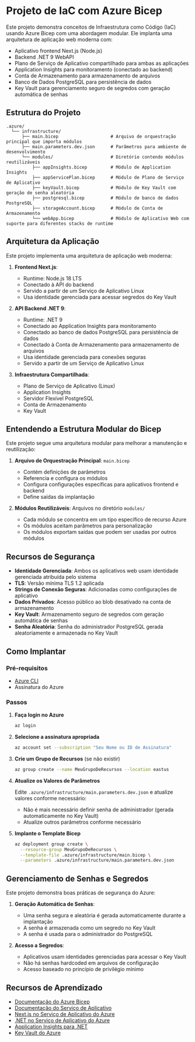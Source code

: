 # Projeto de IaC com Azure Bicep

Este projeto demonstra conceitos de Infraestrutura como Código (IaC) usando Azure Bicep com uma abordagem modular. Ele implanta uma arquitetura de aplicação web moderna com:

- Aplicativo frontend Next.js (Node.js)
- Backend .NET 9 WebAPI
- Plano de Serviço de Aplicativo compartilhado para ambas as aplicações
- Application Insights para monitoramento (conectado ao backend)
- Conta de Armazenamento para armazenamento de arquivos
- Banco de Dados PostgreSQL para persistência de dados
- Key Vault para gerenciamento seguro de segredos com geração automática de senhas

## Estrutura do Projeto

```
.azure/
  └── infrastructure/
      ├── main.bicep                    # Arquivo de orquestração principal que importa módulos
      ├── main.parameters.dev.json      # Parâmetros para ambiente de desenvolvimento
      └── modules/                      # Diretório contendo módulos reutilizáveis
          ├── appInsights.bicep         # Módulo de Application Insights
          ├── appServicePlan.bicep      # Módulo de Plano de Serviço de Aplicativo
          ├── keyVault.bicep            # Módulo de Key Vault com geração de senha aleatória
          ├── postgresql.bicep          # Módulo de banco de dados PostgreSQL
          ├── storageAccount.bicep      # Módulo de Conta de Armazenamento
          └── webApp.bicep              # Módulo de Aplicativo Web com suporte para diferentes stacks de runtime
```

## Arquitetura da Aplicação

Este projeto implementa uma arquitetura de aplicação web moderna:

1. **Frontend Next.js**:
   - Runtime: Node.js 18 LTS
   - Conectado à API do backend
   - Servido a partir de um Serviço de Aplicativo Linux
   - Usa identidade gerenciada para acessar segredos do Key Vault

2. **API Backend .NET 9**:
   - Runtime: .NET 9
   - Conectado ao Application Insights para monitoramento
   - Conectado ao banco de dados PostgreSQL para persistência de dados
   - Conectado à Conta de Armazenamento para armazenamento de arquivos
   - Usa identidade gerenciada para conexões seguras
   - Servido a partir de um Serviço de Aplicativo Linux

3. **Infraestrutura Compartilhada**:
   - Plano de Serviço de Aplicativo (Linux)
   - Application Insights
   - Servidor Flexível PostgreSQL
   - Conta de Armazenamento
   - Key Vault

## Entendendo a Estrutura Modular do Bicep

Este projeto segue uma arquitetura modular para melhorar a manutenção e reutilização:

1. **Arquivo de Orquestração Principal**: `main.bicep`
   - Contém definições de parâmetros
   - Referencia e configura os módulos
   - Configura configurações específicas para aplicativos frontend e backend
   - Define saídas da implantação

2. **Módulos Reutilizáveis**: Arquivos no diretório `modules/`
   - Cada módulo se concentra em um tipo específico de recurso Azure
   - Os módulos aceitam parâmetros para personalização
   - Os módulos exportam saídas que podem ser usadas por outros módulos

## Recursos de Segurança

- **Identidade Gerenciada**: Ambos os aplicativos web usam identidade gerenciada atribuída pelo sistema
- **TLS**: Versão mínima TLS 1.2 aplicada
- **Strings de Conexão Seguras**: Adicionadas como configurações de aplicativo
- **Dados Privados**: Acesso público ao blob desativado na conta de armazenamento
- **Key Vault**: Armazenamento seguro de segredos com geração automática de senhas
- **Senha Aleatória**: Senha do administrador PostgreSQL gerada aleatoriamente e armazenada no Key Vault

## Como Implantar

### Pré-requisitos

- [Azure CLI](https://docs.microsoft.com/pt-br/cli/azure/install-azure-cli)
- Assinatura do Azure

### Passos

1. **Faça login no Azure**

   ```bash
   az login
   ```

2. **Selecione a assinatura apropriada**

   ```bash
   az account set --subscription "Seu Nome ou ID de Assinatura"
   ```

3. **Crie um Grupo de Recursos** (se não existir)

   ```bash
   az group create --name MeuGrupoDeRecursos --location eastus
   ```

4. **Atualize os Valores de Parâmetros**

   Edite `.azure/infrastructure/main.parameters.dev.json` e atualize valores conforme necessário:
   - Não é mais necessário definir senha de administrador (gerada automaticamente no Key Vault)
   - Atualize outros parâmetros conforme necessário

5. **Implante o Template Bicep**

   ```bash
   az deployment group create \
     --resource-group MeuGrupoDeRecursos \
     --template-file .azure/infrastructure/main.bicep \
     --parameters .azure/infrastructure/main.parameters.dev.json
   ```

## Gerenciamento de Senhas e Segredos

Este projeto demonstra boas práticas de segurança do Azure:

1. **Geração Automática de Senhas**:
   - Uma senha segura e aleatória é gerada automaticamente durante a implantação
   - A senha é armazenada como um segredo no Key Vault
   - A senha é usada para o administrador do PostgreSQL

2. **Acesso a Segredos**:
   - Aplicativos usam identidades gerenciadas para acessar o Key Vault
   - Não há senhas hardcoded em arquivos de configuração
   - Acesso baseado no princípio de privilégio mínimo

## Recursos de Aprendizado

- [Documentação do Azure Bicep](https://docs.microsoft.com/pt-br/azure/azure-resource-manager/bicep/)
- [Documentação do Serviço de Aplicativo](https://docs.microsoft.com/pt-br/azure/app-service/)
- [Next.js no Serviço de Aplicativo do Azure](https://docs.microsoft.com/pt-br/azure/app-service/quickstart-nodejs)
- [.NET no Serviço de Aplicativo do Azure](https://docs.microsoft.com/pt-br/azure/app-service/quickstart-dotnetcore)
- [Application Insights para .NET](https://docs.microsoft.com/pt-br/azure/azure-monitor/app/asp-net-core)
- [Key Vault do Azure](https://docs.microsoft.com/pt-br/azure/key-vault/)
